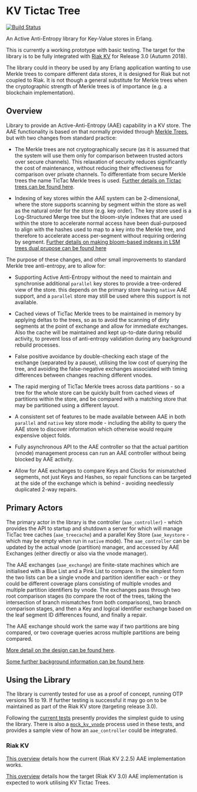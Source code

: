 # KV Tictac Tree

[![Build Status](https://github.com/martinsumner/kv_index_tictactree/actions/workflows/erlang.yml/badge.svg?branch=develop-3.0)](https://github.com/martinsumner/kv_index_tictactree/actions)

An Active Anti-Entropy library for Key-Value stores in Erlang.

This is currently a working prototype with basic testing.  The target for the library is to be fully integrated with [Riak KV](https://github.com/basho/riak_kv) for Release 3.0 (Autumn 2018).

The library could in theory be used by any Erlang application wanting to use Merkle trees to compare different data stores, it is designed for Riak but not coupled to Riak.  It is not though a general substitute for Merkle trees when the cryptographic strength of Merkle trees is of importance (e.g. a blockchain implementation).

## Overview

Library to provide an Active-Anti-Entropy (AAE) capability in a KV store.  The AAE functionality is based on that normally provided through [Merkle Trees](https://github.com/basho/riak_core/blob/2.1.9/src/hashtree.erl), but with two changes from standard practice:

- The Merkle trees are not cryptographically secure (as it is assumed that the system will use them only for comparison between trusted actors over secure channels).  This relaxation of security reduces significantly the cost of maintenance, without reducing their effectiveness for comparison over private channels.  To differentiate from secure Merkle trees the name TicTac Merkle trees is used.  [Further details on Tictac trees can be found here](docs/TICTAC.md).

- Indexing of key stores within the AAE system can be 2-dimensional, where the store supports scanning by segment within the store as well as the natural order for the store (e.g. key order).  The key store used is a Log-Structured Merge tree but the bloom-style indexes that are used within the store to accelerate normal access have been dual-purposed to align with the hashes used to map to a key into the Merkle tree, and therefore to accelerate access per-segment without requiring ordering by segment.  [Further details on making bloom-based indexes in LSM trees dual prupose can be found here](docs/SEGMENT_FILTERED_SST.md)

The purpose of these changes, and other small improvements to standard Merkle tree anti-entropy, are to allow for:

- Supporting Active Anti-Entropy without the need to maintain and synchronise additional `parallel` key stores to provide a tree-ordered view of the store.  this depends on the primary store having `native` AAE support, and a `parallel` store may still be used where this support is not available.

- Cached views of TicTac Merkle trees to be maintained in memory by applying deltas to the trees, so as to avoid the scanning of dirty segments at the point of exchange and allow for immediate exchanges.  Also the cache will be maintained and kept up-to-date during rebuild activity, to prevent loss of anti-entropy validation during any background rebuild processes.

- False positive avoidance by double-checking each stage of the exchange (separated by a pause), utilising the low cost of querying the tree, and avoiding the false-negative exchanges associated with timing differences between changes reaching different vnodes.

- The rapid merging of TicTac Merkle trees across data partitions - so a tree for the whole store can be quickly built from cached views of partitions within the store, and be compared with a matching store that may be partitioned using a different layout.

- A consistent set of features to be made available between AAE in both `parallel` and `native` key store mode - including the ability to query the AAE store to discover information which otherwise would require expensive object folds.

- Fully asynchronous API to the AAE controller so that the actual partition (vnode) management process can run an AAE controller without being blocked by AAE activity.

- Allow for AAE exchanges to compare Keys and Clocks for mismatched segments, not just Keys and Hashes, so repair functions can be targeted at the side of the exchange which is behind - avoiding needlessly duplicated 2-way repairs.


## Primary Actors

The primary actor in the library is the controller (`aae_controller`) - which provides the API to startup and shutdown a server for which will manage TicTac tree caches (`aae_treecache`) and a parallel Key Store (`aae_keystore` - which may be empty when run in `native` mode).  The `aae_controller` can be updated by the actual vnode (partition) manager, and accessed by AAE Exchanges (either directly or also via the vnode manager).

The AAE exchanges (`aae_exchange`) are finite-state machines which are initialised with a Blue List and a Pink List to compare.  In the simplest form the two lists can be a single vnode and partition identifier each - or they could be different coverage plans consisting of multiple vnodes and multiple partition identifiers by vnode.  The exchanges pass through two root comparison stages (to compare the root of the trees, taking the intersection of branch mismatches from both comparisons), two branch comparison stages, and then a Key and logical identifier exchange based on the leaf segment ID differences found, and finally a repair.

The AAE exchange should work the same way if two partitions are bing compared, or two coverage queries across multiple partitions are being compared.

[More detail on the design can be found here](docs/DESIGN.md).

[Some further background information can be found here](https://github.com/martinsumner/leveled/blob/master/docs/ANTI_ENTROPY.md).

## Using the Library

The library is currently tested for use as a proof of concept, running OTP versions 16 to 19.  If further testing is successful it may go on to be maintained as part of the Riak KV store (targeting release 3.0).

Following the [current tests](https://github.com/martinsumner/kv_index_tictactree/blob/master/test/end_to_end/basic_SUITE.erl) presently provides the simplest guide to using the library.  There is also a [`mock_kv_vnode`](https://github.com/martinsumner/kv_index_tictactree/blob/master/test/end_to_end/mock_kv_vnode.erl) process used in these tests, and provides a sample view of how an `aae_controller` could be integrated.

### Riak KV

[This overview](docs/RIAK_2_AAE.md) details how the current (Riak KV 2.2.5) AAE implementation works.

[This overview](docs/RIAK_3_AAE.md) details how the target (Riak KV 3.0) AAE implementation is expected to work utilising KV Tictac Trees.
